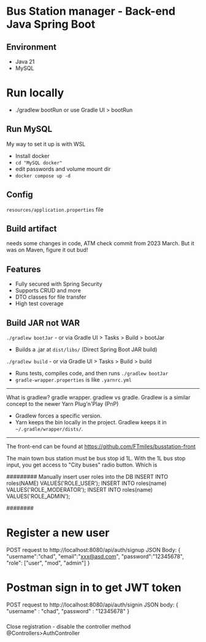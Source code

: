 # Bus Station manager - Back-end Java Spring Boot

## Environment
- Java 21
- MySQL

# Run locally
- ./gradlew bootRun
or use Gradle UI > bootRun

## Run MySQL
My way to set it up is with WSL
- Install docker
- `cd "MySQL docker"`
- edit passwords and volume mount dir
- `docker compose up -d`
## Config
`resources/application.properties` file 

## Build artifact
needs some changes in code, ATM check commit from 2023 March. But it was on Maven, figure it out bud!

## Features
* Fully secured with Spring Security
* Supports CRUD and more
* DTO classes for file transfer
* High test coverage

## Build JAR not WAR
`./gradlew bootJar` - or via Gradle UI > Tasks > Build > bootJar
- Builds a .jar at `dist/libs/` (Direct Spring Boot JAR build)
    
`./gradlew build` - or via Gradle UI > Tasks > Build > build
- Runs tests, compiles code, and then runs `./gradlew bootJar`
- `gradle-wrapper.properties`	is like `.yarnrc.yml`

---
What is gradlew?
gradle wrapper. gradlew vs gradle. Gradlew is a similar concept to the newer Yarn Plug'n'Play (PnP) 
- Gradlew forces a specific version.
- Yarn keeps the bin locally in the project. Gradlew keeps it in `~/.gradle/wrapper/dists/`. 

---
The front-end can be found at
https://github.com/FTmiles/busstation-front


The main town bus station must be bus stop id 1L.
With the 1L bus stop input, you get access to "City buses" radio button. Which is 


#########
Manually insert user roles into the DB
INSERT INTO roles(NAME) VALUES('ROLE_USER');
INSERT INTO roles(name) VALUES('ROLE_MODERATOR');
INSERT INTO roles(name) VALUES('ROLE_ADMIN');

########
# Register a new user
POST request to http://localhost:8080/api/auth/signup
JSON Body:
{
"username":"chad",
"email":"xxx@asd.com",
"password":"12345678",
"role": ["user", "mod", "admin"]
}

###
# Postman sign in to get JWT token
POST request to http://localhost:8080/api/auth/signin
JSON body:
{
    "username" : "chad",
    "password" : "12345678"
}

###
Close registration - disable the controller method @Controllers>AuthController
